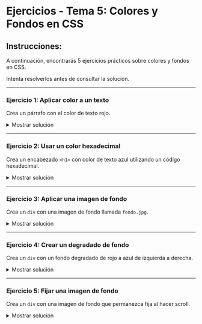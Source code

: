 # **Ejercicios - Tema 5: Colores y Fondos en CSS**

## **Instrucciones:**

A continuación, encontrarás 5 ejercicios prácticos sobre colores y fondos en CSS.

Intenta resolverlos antes de consultar la solución.

---

### **Ejercicio 1: Aplicar color a un texto**

Crea un párrafo con el color de texto rojo.

<details><summary>Mostrar solución</summary>

```css
p {
  color: red;
}
```

```html
<p>Este es un texto en color rojo.</p>
```

</details>

---

### **Ejercicio 2: Usar un color hexadecimal**

Crea un encabezado `<h1>` con color de texto azul utilizando un código hexadecimal.

<details><summary>Mostrar solución</summary>

```css
h1 {
  color: #0000ff;
}
```

```html
<h1>Este título es azul.</h1>
```

</details>

---

### **Ejercicio 3: Aplicar una imagen de fondo**

Crea un `div` con una imagen de fondo llamada `fondo.jpg`.

<details><summary>Mostrar solución</summary>

```css
div {
  background-image: url("fondo.jpg");
  width: 300px;
  height: 200px;
}
```

```html
<div>Este es un contenedor con una imagen de fondo.</div>
```

</details>

---

### **Ejercicio 4: Crear un degradado de fondo**

Crea un `div` con un fondo degradado de rojo a azul de izquierda a derecha.

<details><summary>Mostrar solución</summary>

```css
div {
  background: linear-gradient(to right, red, blue);
  width: 300px;
  height: 200px;
}
```

```html
<div>Este es un contenedor con un fondo degradado.</div>
```

</details>

---

### **Ejercicio 5: Fijar una imagen de fondo**

Crea un `div` con una imagen de fondo que permanezca fija al hacer scroll.

<details><summary>Mostrar solución</summary>

```css
div {
  background-image: url("fondo.jpg");
  background-attachment: fixed;
  width: 100%;
  height: 300px;
}
```

```html
<div>Este es un contenedor con una imagen de fondo fija.</div>
```

</details>
